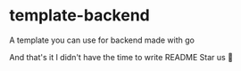 # template-backend
 A template you can use for backend made with go

And that's it I didn't have the time to write README
Star us 🤩